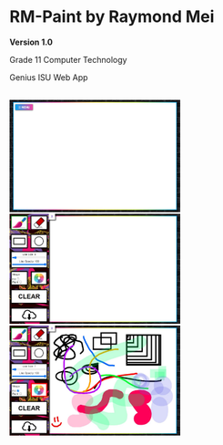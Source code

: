 # RM-Paint by Raymond Mei

**Version 1.0**

Grade 11 Computer Technology

Genius ISU Web App

<br>

<img src="images/Demo1.jpg" width="300">
<img src="images/Demo2.jpg" width="300">
<img src="images/Demo3.jpg" width="300">
